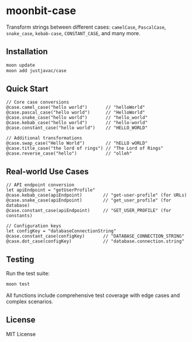 # moonbit-case

Transform strings between different cases: `camelCase`, `PascalCase`, `snake_case`, `kebab-case`, `CONSTANT_CASE`, and many more.

## Installation

```bash
moon update
moon add justjavac/case
```

## Quick Start

```moonbit
// Core case conversions
@case.camel_case("hello world")       // "helloWorld"
@case.pascal_case("hello world")      // "HelloWorld"
@case.snake_case("hello world")       // "hello_world"
@case.kebab_case("hello world")       // "hello-world"
@case.constant_case("hello world")    // "HELLO_WORLD"

// Additional transformations
@case.swap_case("Hello World")        // "hELLO wORLD"
@case.title_case("the lord of rings") // "The Lord of Rings"
@case.reverse_case("hello")           // "olleh"
```

## Real-world Use Cases

```moonbit
// API endpoint conversion
let apiEndpoint = "getUserProfile"
@case.kebab_case(apiEndpoint)        // "get-user-profile" (for URLs)
@case.snake_case(apiEndpoint)        // "get_user_profile" (for database)
@case.constant_case(apiEndpoint)     // "GET_USER_PROFILE" (for constants)

// Configuration keys
let configKey = "databaseConnectionString"
@case.constant_case(configKey)       // "DATABASE_CONNECTION_STRING"
@case.dot_case(configKey)            // "database.connection.string"
```

## Testing

Run the test suite:

```bash
moon test
```

All functions include comprehensive test coverage with edge cases and complex scenarios.

## License

MIT License
